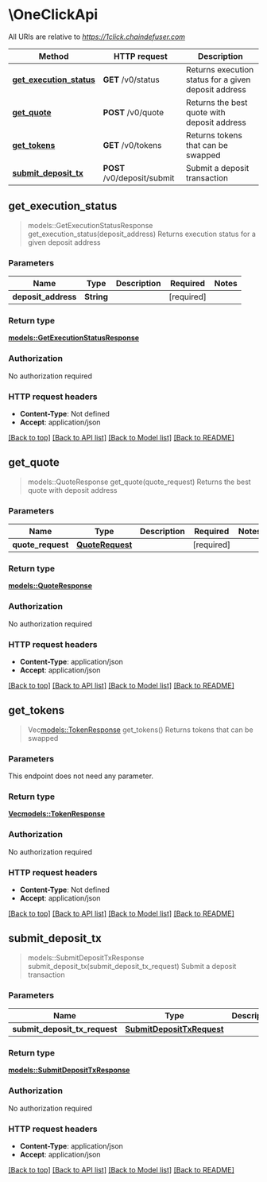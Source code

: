 # \OneClickApi

All URIs are relative to *https://1click.chaindefuser.com*

Method | HTTP request | Description
------------- | ------------- | -------------
[**get_execution_status**](OneClickApi.md#get_execution_status) | **GET** /v0/status | Returns execution status for a given deposit address
[**get_quote**](OneClickApi.md#get_quote) | **POST** /v0/quote | Returns the best quote with deposit address
[**get_tokens**](OneClickApi.md#get_tokens) | **GET** /v0/tokens | Returns tokens that can be swapped
[**submit_deposit_tx**](OneClickApi.md#submit_deposit_tx) | **POST** /v0/deposit/submit | Submit a deposit transaction



## get_execution_status

> models::GetExecutionStatusResponse get_execution_status(deposit_address)
Returns execution status for a given deposit address

### Parameters


Name | Type | Description  | Required | Notes
------------- | ------------- | ------------- | ------------- | -------------
**deposit_address** | **String** |  | [required] |

### Return type

[**models::GetExecutionStatusResponse**](GetExecutionStatusResponse.md)

### Authorization

No authorization required

### HTTP request headers

- **Content-Type**: Not defined
- **Accept**: application/json

[[Back to top]](#) [[Back to API list]](../README.md#documentation-for-api-endpoints) [[Back to Model list]](../README.md#documentation-for-models) [[Back to README]](../README.md)


## get_quote

> models::QuoteResponse get_quote(quote_request)
Returns the best quote with deposit address

### Parameters


Name | Type | Description  | Required | Notes
------------- | ------------- | ------------- | ------------- | -------------
**quote_request** | [**QuoteRequest**](QuoteRequest.md) |  | [required] |

### Return type

[**models::QuoteResponse**](QuoteResponse.md)

### Authorization

No authorization required

### HTTP request headers

- **Content-Type**: application/json
- **Accept**: application/json

[[Back to top]](#) [[Back to API list]](../README.md#documentation-for-api-endpoints) [[Back to Model list]](../README.md#documentation-for-models) [[Back to README]](../README.md)


## get_tokens

> Vec<models::TokenResponse> get_tokens()
Returns tokens that can be swapped

### Parameters

This endpoint does not need any parameter.

### Return type

[**Vec<models::TokenResponse>**](TokenResponse.md)

### Authorization

No authorization required

### HTTP request headers

- **Content-Type**: Not defined
- **Accept**: application/json

[[Back to top]](#) [[Back to API list]](../README.md#documentation-for-api-endpoints) [[Back to Model list]](../README.md#documentation-for-models) [[Back to README]](../README.md)


## submit_deposit_tx

> models::SubmitDepositTxResponse submit_deposit_tx(submit_deposit_tx_request)
Submit a deposit transaction

### Parameters


Name | Type | Description  | Required | Notes
------------- | ------------- | ------------- | ------------- | -------------
**submit_deposit_tx_request** | [**SubmitDepositTxRequest**](SubmitDepositTxRequest.md) |  | [required] |

### Return type

[**models::SubmitDepositTxResponse**](SubmitDepositTxResponse.md)

### Authorization

No authorization required

### HTTP request headers

- **Content-Type**: application/json
- **Accept**: application/json

[[Back to top]](#) [[Back to API list]](../README.md#documentation-for-api-endpoints) [[Back to Model list]](../README.md#documentation-for-models) [[Back to README]](../README.md)

